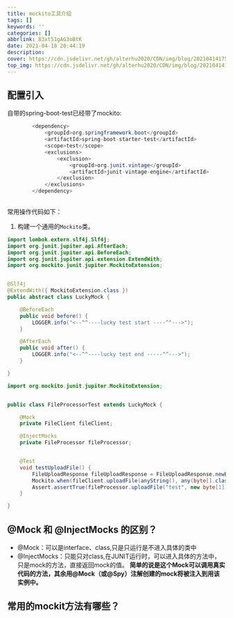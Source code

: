 ```yaml
---
title: mockito工具介绍
tags: []
keywords: ''
categories: []
abbrlink: 83xt51gAG3oBtK
date: 2021-04-18 20:44:19
description:
cover: https://cdn.jsdelivr.net/gh/alterhu2020/CDN/img/blog/20210414175757.jpeg
top_img: https://cdn.jsdelivr.net/gh/alterhu2020/CDN/img/blog/20210414175757.jpeg
---
```



## 配置引入

自带的spring-boot-test已经带了mockito:

```java
        <dependency>
            <groupId>org.springframework.boot</groupId>
            <artifactId>spring-boot-starter-test</artifactId>
            <scope>test</scope>
            <exclusions>
                <exclusion>
                    <groupId>org.junit.vintage</groupId>
                    <artifactId>junit-vintage-engine</artifactId>
                </exclusion>
            </exclusions>
        </dependency>
  
```

常用操作代码如下：

1. 构建一个通用的`Mockito`类。 

```java
import lombok.extern.slf4j.Slf4j;
import org.junit.jupiter.api.AfterEach;
import org.junit.jupiter.api.BeforeEach;
import org.junit.jupiter.api.extension.ExtendWith;
import org.mockito.junit.jupiter.MockitoExtension;


@Slf4j
@ExtendWith({ MockitoExtension.class })
public abstract class LuckyMock {

    @BeforeEach
    public void before() {
        LOGGER.info("<--^^----lucky test start ----^^--->");
    }

    @AfterEach
    public void after() {
        LOGGER.info("<--^^----lucky test end -----^^--->");
    }

}
```

```java
import org.mockito.junit.jupiter.MockitoExtension;


public class FileProcessorTest extends LuckyMock {

    @Mock
    private FileClient fileClient;

    @InjectMocks
    private FileProcessor fileProcessor;


    @Test
    void testUploadFile() {
        FileUploadResponse fileUploadResponse = FileUploadResponse.newBuilder().build();
        Mockito.when(fileClient.uploadFile(anyString(), any(byte[].class))).thenReturn(fileUploadResponse);
        Assert.assertTrue(fileProcessor.uploadFile("test", new byte[1]));
    }

}    

```

## @Mock 和 @InjectMocks 的区别？

- @Mock：可以是interface、class,只是只运行是不进入具体的类中
- @InjectMocks：只能只对class,在JUNIT运行时，可以进入具体的方法中，只是mock的方法，直接返回mock的值。 **简单的说是这个Mock可以调用真实代码的方法，其余用@Mock（或@Spy）注解创建的mock将被注入到用该实例中。**


## 常用的mockit方法有哪些？

